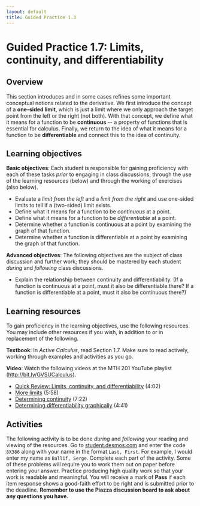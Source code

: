 ```yaml
---
layout: default
title: Guided Practice 1.3
---
```


# Guided Practice 1.7: Limits, continuity, and differentiability

## Overview

This section introduces and in some cases refines some important conceptual notions related to the derivative. We first introduce the concept of a **one-sided limit**, which is just a limit where we only approach the target point from the left or the right (not both). With that concept, we define what it means for a function to be **continuous** -- a property of functions that is essential for calculus. Finally, we return to the idea of what it means for a function to be **differentiable** and connect this to the idea of continuity. 

## Learning objectives

__Basic objectives__: Each student is responsible for gaining proficiency with each of these tasks _prior_ to engaging in class discussions, through the use of the learning resources (below) and through the working of exercises (also below). 

- Evaluate a *limit from the left* and a *limit from the right* and use one-sided limits to tell if a (two-sided) limit exists. 
- Define what it means for a function to be *continuous* at a point. 
- Define what it means for a function to be *differentiable* at a point. 
- Determine whether a function is continuous at a point by examining the graph of that function. 
- Determine whether a function is differentiable at a point by examining the graph of that function. 

__Advanced objectives__: The following objectives are the subject of class discussion and further work; they should be mastered by each student _during_ and _following_ class discussions. 

- Explain the relationship between continuity and differentiability. (If a function is continuous at a point, must it also be differentiable there? If a function is differentiable at a point, must it also be continuous there?) 

## Learning resources 

To gain proficiency in the learning objectives, use the following resources. You may include other resources if you wish, in addition to or in replacement of the following. 

__Textbook__: In _Active Calculus_, read Section 1.7. Make sure to read actively, working through examples and activities as you go. 

__Video__: Watch the following videos at the MTH 201 YouTube playlist (http://bit.ly/GVSUCalculus). 

- [Quick Review: Limits, continuity, and differentiability](http://www.youtube.com/watch?v=7-S0qHpnddk) (4:02) 
- [More limits](http://www.youtube.com/watch?v=OmgIej6fHrc) (5:58)
- [Determining continuity](http://www.youtube.com/watch?v=71PGm02zFjw) (7:22)
- [Determining differentiability graphically](http://www.youtube.com/watch?v=_vimObBaJxI) (4:41)

## Activities

The following activity is to be done _during_ and _following_ your reading and viewing of the resources. Go to [student.desmos.com](https://student.desmos.com/?prepopulateCode=HMGTZ) and enter the code `8X386` along with your name in the format `Last, First`. For example, I would enter my name as `Ballif, Serge`. Complete each part of the activity. Some of these problems will require you to work them out on paper before entering your answer. Practice producing high quality work so that your work is readable and meaningful. You will receive a mark of __Pass__ if each item response shows a good-faith effort to be right and is submitted prior to the deadline. __Remember to use the Piazza discussion board to ask about any questions you have.__
